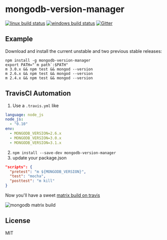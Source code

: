 # mongodb-version-manager

[![linux build status](https://secure.travis-ci.org/mongodb-js/version-manager.png)](http://travis-ci.org/mongodb-js/version-manager)
[![windows build status](https://ci.appveyor.com/api/projects/status/github/imlucas/mongodb-version-manager)](https://ci.appveyor.com/project/imlucas/mongodb-version-manager)
[![Gitter](https://badges.gitter.im/Join%20Chat.svg)](https://gitter.im/mongodb-js/mongodb-js?utm_source=badge&utm_medium=badge&utm_campaign=pr-badge&utm_content=badge)


## Example

Download and install the current unstable and two previous stable releases:

```shell
npm install -g mongodb-version-manager
export PATH="`m path`:$PATH"
m 3.0.x && npm test && mongod --version
m 2.6.x && npm test && mongod --version
m 2.4.x && npm test && mongod --version
```

## TravisCI Automation

1. Use a `.travis.yml` like

  ```yaml
  language: node_js
  node_js:
    - "0.10"
  env:
    - MONGODB_VERSION=2.6.x
    - MONGODB_VERSION=3.0.x
    - MONGODB_VERSION=3.1.x
  ```
2. `npm install --save-dev mongodb-version-manager`
3. update your package.json

  ```json
  "scripts": {
    "pretest": "m ${MONGODB_VERSION}",
    "test": "mocha",
    "posttest": "m kill"
  }
  ```

Now you'll have a sweet [matrix build on travis](https://travis-ci.org/imlucas/mongodb-runner)

![mongodb matrix build](https://cldup.com/YeJkF3s94w-3000x3000.png)

## License

MIT
